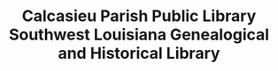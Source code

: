 ---
layout: repo
title: "Calcasieu Parish Public Library Southwest Louisiana Genealogical and Historical Library"
id: 24926
permalink: repos/24926/
---